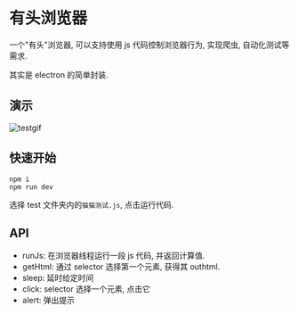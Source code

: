 # 有头浏览器

一个"有头"浏览器, 可以支持使用 js 代码控制浏览器行为, 实现爬虫, 自动化测试等需求.

其实是 electron 的简单封装.

## 演示

![testgif](./doc/testgif.gif)

## 快速开始

```
npm i
npm run dev
```

选择 test 文件夹内的`猫猫测试.js`, 点击运行代码.

## API

- runJs: 在浏览器线程运行一段 js 代码, 并返回计算值.
- getHtml: 通过 selector 选择第一个元素, 获得其 outhtml.
- sleep: 延时给定时间
- click: selector 选择一个元素, 点击它
- alert: 弹出提示
